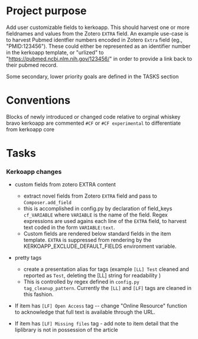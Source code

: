 # Project purpose
Add user customizable fields to kerkoapp. This should harvest one or more fieldnames and values from the Zotero `EXTRA` field.  An example use-case is to harvest Pubmed identfier numbers encoded in Zotero `Extra` field  (eg., "PMID:123456"). These could either be represented as an identifier number in the kerkoapp template, or "urlized" to "https://pubmed.ncbi.nlm.nih.gov/123456/" in order to provide a link back to their pubmed record.

Some secondary, lower priority goals are defined in the TASKS section

# Conventions
Blocks of newly introduced or changed code relative to orginal whiskey bravo kerkoapp are commented `#CF` or `#CF experimental` to differentiate from kerkoapp core


# Tasks

### Kerkoapp changes

* custom fields from zotero EXTRA content
  * extract novel fields from Zotero `EXTRA` field and pass to `Composer.add_field`
  * this is accomplished in config.py by declaration of field_keys `cf_VARIABLE` where `VARIABLE` is the name of the field. Regex expressions are used agains each line of the `EXTRA` field, to harvest text coded in the form `VARIABLE:text`.
  * Custom fields are rendered below standard fields in the item template. `EXTRA` is suppressed from rendering by the KERKOAPP_EXCLUDE_DEFAULT_FIELDS environment variable.

* pretty tags
  * create a presentation alias for tags (example `[LL] Test` cleaned and reported as `Test`, deleting the [LL] string for readability )
  * This is controlled by regex defined in `config.py` `tag_cleanup_pattern`. Currently the `[LL]` and `[LF]` tags are cleaned in this fashion.

* If item has `[LF] Open Access` tag  -- change "Online Resource" function to acknowledge that full text is available through the URL.

* If item has `[LF] Missing files` tag - add note to item detail that the liplibrary is not in possession of the article
